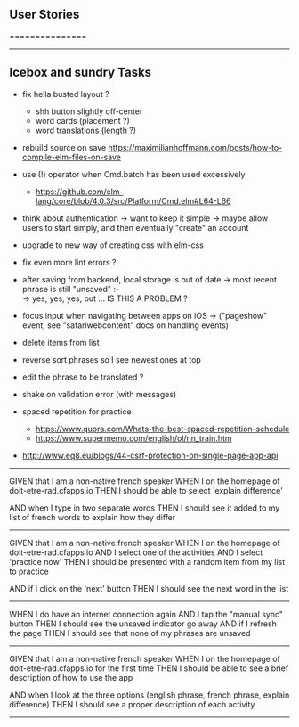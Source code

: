 ## User Stories
===============

---------------------------
**Icebox and sundry Tasks**
---------------------------
* fix hella busted layout ?
  - shh button slightly off-center
  - word cards (placement ?)
  - word translations (length ?)
* rebuild source on save https://maximilianhoffmann.com/posts/how-to-compile-elm-files-on-save
* use (!) operator when Cmd.batch has been used excessively
  - https://github.com/elm-lang/core/blob/4.0.3/src/Platform/Cmd.elm#L64-L66
* think about authentication
  -> want to keep it simple
  -> maybe allow users to start simply, and then eventually "create" an account
* upgrade to new way of creating css with elm-css
* fix even more lint errors ?
* after saving from backend, local storage is out of date
  -> most recent phrase is still "unsaved" :-\
  -> yes, yes, yes, but ... IS THIS A PROBLEM ?
* focus input when navigating between apps on iOS
  -> ("pageshow" event, see "safariwebcontent" docs on handling events)
* delete items from list
* reverse sort phrases so I see newest ones at top
* edit the phrase to be translated ?
* shake on validation error (with messages)
* spaced repetition for practice
  - https://www.quora.com/Whats-the-best-spaced-repetition-schedule
  - https://www.supermemo.com/english/ol/nn_train.htm

* http://www.eq8.eu/blogs/44-csrf-protection-on-single-page-app-api

-----

GIVEN that I am a non-native french speaker
WHEN I on the homepage of doit-etre-rad.cfapps.io
THEN I should be able to select 'explain difference'

AND when I type in two separate words
THEN I should see it added to my list of french words to explain how they differ

-----

GIVEN that I am a non-native french speaker
WHEN I on the homepage of doit-etre-rad.cfapps.io
AND I select one of the activities
AND I select 'practice now'
THEN I should be presented with a random item from my list to practice

AND if I click on the 'next' button
THEN I should see the next word in the list

-----

WHEN I do have an internet connection again
AND I tap the "manual sync" button
THEN I should see the unsaved indicator go away
AND if I refresh the page
THEN I should see that none of my phrases are unsaved

-----

GIVEN that I am a non-native french speaker
WHEN I on the homepage of doit-etre-rad.cfapps.io for the first time
THEN I should be able to see a brief description of how to use the app

AND when I look at the three options (english phrase, french phrase, explain difference)
THEN I should see a proper description of each activity

-----

